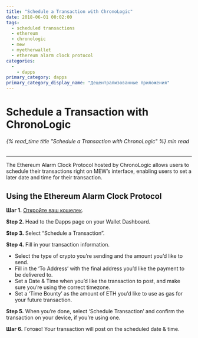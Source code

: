 ```yaml
---
title: "Schedule a Transaction with ChronoLogic"
date: 2018-06-01 00:02:00
tags:
  - scheduled transactions
  - ethereum
  - chronologic
  - mew
  - myetherwallet
  - ethereum alarm clock protocol
categories:
  - 
    - dapps
primary_category: dapps
primary_category_display_name: "Децентрализованные приложения"
---
```


# __Schedule a Transaction with ChronoLogic__
###### {% read_time title "Schedule a Transaction with ChronoLogic" %} min read
***

The Ethereum Alarm Clock Protocol hosted by ChronoLogic allows users to schedule their transactions right on MEW’s interface, enabling users to set a later date and time for their transaction.

## __Using the Ethereum Alarm Clock Protocol__

**Шаг 1.** [Откройте ваш кошелек](/@@@@@@/getting-started/how-to-access-your-wallet/).

**Step 2.** Head to the Dapps page on your Wallet Dashboard.

**Step 3.** Select “Schedule a Transaction”.

**Step 4.** Fill in your transaction information.

* Select the type of crypto you’re sending and the amount you’d like to send.
* Fill in the ‘To Address’ with the final address you’d like the payment to be delivered to.
* Set a Date & Time when you’d like the transaction to post, and make sure you’re using the correct timezone.
* Set a ‘Time Bounty’ as the amount of ETH you’d like to use as gas for your future transaction.

**Step 5.** When you’re done, select ‘Schedule Transaction’ and confirm the transaction on your device, if you’re using one.

**Шаг 6.** Готово! Your transaction will post on the scheduled date & time.